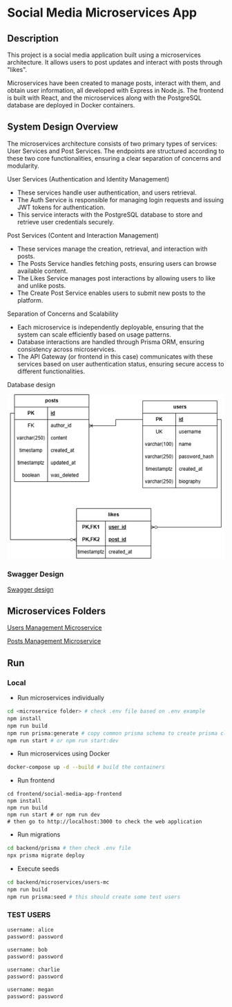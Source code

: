 # Social Media Microservices App

## Description
This project is a social media application built using a microservices architecture. It allows users to post updates and interact with posts through "likes".

Microservices have been created to manage posts, interact with them, and obtain user information, all developed with Express in Node.js. The frontend is built with React, and the microservices along with the PostgreSQL database are deployed in Docker containers.

## System Design Overview

The microservices architecture consists of two primary types of services: User Services and Post Services. The endpoints are structured according to these two core functionalities, ensuring a clear separation of concerns and modularity.

User Services (Authentication and Identity Management)
-	These services handle user authentication, and users retrieval.
-	The Auth Service is responsible for managing login requests and issuing JWT tokens for authentication.
-	This service interacts with the PostgreSQL database to store and retrieve user credentials securely.

Post Services (Content and Interaction Management)
-	These services manage the creation, retrieval, and interaction with posts.
-	The Posts Service handles fetching posts, ensuring users can browse available content.
-	The Likes Service manages post interactions by allowing users to like and unlike posts.
-	The Create Post Service enables users to submit new posts to the platform.

Separation of Concerns and Scalability
-	Each microservice is independently deployable, ensuring that the system can scale efficiently based on usage patterns.
-	Database interactions are handled through Prisma ORM, ensuring consistency across microservices.
-	The API Gateway (or frontend in this case) communicates with these services based on user authentication status, ensuring secure access to different functionalities.

Database design

![DB Design](/img/db_design.png)

### Swagger Design

[Swagger design](/backend/docs/swagger.yml)

## Microservices Folders

[Users Management Microservice](/backend/microservices/users-mc/)

[Posts Management Microservice](/backend/microservices/posts-mc/)


## Run

### Local

- Run microservices individually

```bash
cd <microservice folder> # check .env file based on .env example
npm install
npm run build
npm run prisma:generate # copy common prisma schema to create prisma client
npm run start # or npm run start:dev
```

- Run microservices using Docker
```bash
docker-compose up -d --build # build the containers
```

- Run frontend
```
cd frontend/social-media-app-frontend
npm install
npm run build
npm run start # or npm run dev
# then go to http://localhost:3000 to check the web application
```

- Run migrations
```bash
cd backend/prisma # then check .env file
npx prisma migrate deploy
```

- Execute seeds
```bash
cd backend/microservices/users-mc
npm run build
npm run prisma:seed # this should create some test users
```

### TEST USERS
```
username: alice
password: password
```
```
username: bob
password: password
```
```
username: charlie
password: password
```
```
username: megan
password: password
```
